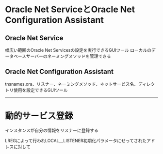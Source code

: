 # Oracle Net ServiceとOracle Net Configuration Assistant

## Oracle Net Service
幅広い範囲のOracle Net Servicesの設定を実行できるGUIツール
ローカルのデータベースサーバーのネーミングメソッドを管理できる

## Oracle Net Configuration Assistant
tnsnames.ora、リスナー、ネーミングメソッド、ネットサービス名、ディレクトリ使用を設定できるGUIツール

---

# 動的サービス登録

インスタンスが自分の情報をリスナーに登録する


LREGによって行われLOCAL＿LISTENER初期化パラメータにせってされたアドレスに対して